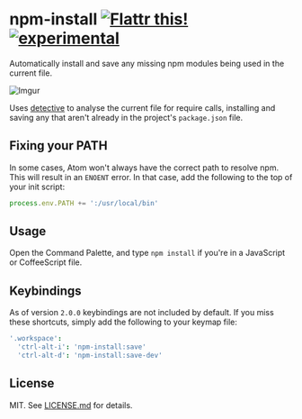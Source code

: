 # npm-install [![Flattr this!](https://api.flattr.com/button/flattr-badge-large.png)](https://flattr.com/submit/auto?user_id=hughskennedy&url=http://github.com/hughsk/npm-install&title=npm-install&description=hughsk/npm-install%20on%20GitHub&language=en_GB&tags=flattr,github,javascript&category=software)[![experimental](http://hughsk.github.io/stability-badges/dist/experimental.svg)](http://github.com/hughsk/stability-badges) #

Automatically install and save any missing npm modules being used in the current file.

![Imgur](http://i.imgur.com/yH6kdSq.gif)

Uses [detective](http://github.com/substack/node-detective) to analyse the current file for require calls, installing and saving any that aren't already in the project's `package.json` file.

## Fixing your PATH ##

In some cases, Atom won't always have the correct path to resolve npm. This
will result in an `ENOENT` error. In that case, add the following to the top
of your init script:

``` javascript
process.env.PATH += ':/usr/local/bin'
```

## Usage ##

Open the Command Palette, and type `npm install` if you're in a JavaScript or CoffeeScript file.

## Keybindings ##

As of version `2.0.0` keybindings are not included by default. If you miss
these shortcuts, simply add the following to your keymap file:

``` coffeescript
'.workspace':
  'ctrl-alt-i': 'npm-install:save'
  'ctrl-alt-d': 'npm-install:save-dev'
```

## License ##

MIT. See [LICENSE.md](http://github.com/hughsk/npm-install/blob/master/LICENSE.md) for details.
